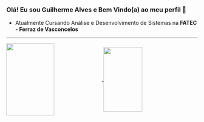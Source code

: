 ### Olá! Eu sou Guilherme Alves e Bem Vindo(a) ao meu perfil 👋

- Atualmente Cursando Análise e Desenvolvimento de Sistemas na **FATEC - Ferraz de Vasconcelos**

<hr>
 <div>
   <a href="https://github.com/CampsGui">
   <img height="190em" width="50%" align="center" src="https://github-readme-stats.vercel.app/api?username=CampsGui&show_icons=true&theme=midnight-purple&include_all_commits=true&count_private=true"/>
   <img height="170em" align="center" width="45%" src="https://github-readme-stats.vercel.app/api/top-langs/?username=CampsGui&show_icons=true&layout=compact&theme=midnight-purple"/>
</div>
<br>
